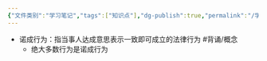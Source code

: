 ```yaml
---
{"文件类别":"学习笔记","tags":["知识点"],"dg-publish":true,"permalink":"/学习笔记studyup/知识点cheese/诺成行为/","dgPassFrontmatter":true,"noteIcon":"","created":"2024-09-13T08:54:02.904+08:00","updated":"2024-10-13T17:39:34.044+08:00"}
---
```


- 诺成行为：指当事人达成意思表示一致即可成立的法律行为 #背诵/概念 
	- 绝大多数行为是诺成行为